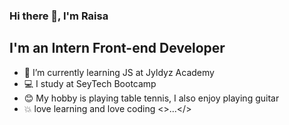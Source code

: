 ### Hi there 👋, I'm Raisa

## I'm an Intern Front-end Developer 

- 🔭 I’m currently learning JS at Jyldyz Academy
- 💻 I study at SeyTech Bootcamp
- 😊 My hobby is playing table tennis, I also enjoy playing guitar
- 💥 love learning and love coding <>...</>






